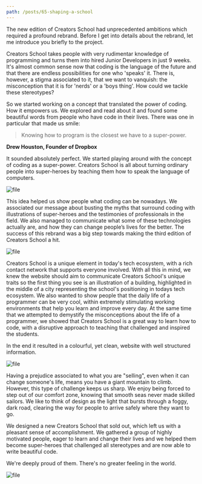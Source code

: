 ```yaml
---
path: /posts/65-shaping-a-school
---
```


The new edition of Creators School had unprecedented ambitions which required a profound rebrand. Before I get into details about the rebrand, let me introduce you briefly to the project. 

Creators School takes people with very rudimentar knowledge of programming and turns them into hired Junior Developers in just 9 weeks. It's almost common sense now that coding is the language of the future and that there are endless possibilities for one who 'speaks' it. There is, however, a stigma associated to it, that we want to vanquish: the misconception that it is for 'nerds' or a 'boys thing'. How could we tackle these stereotypes?

So we started working on a concept that translated the power of coding. How it empowers us. We explored and read about it and found some beautiful words from people who have code in their lives. There was one in particular that made us smile:

> Knowing how to program is the closest we have to a super-power.

**Drew Houston, Founder of Dropbox**


It sounded absolutely perfect. We started playing around with the concept of coding as a super-power. Creators School is all about turning ordinary people into super-heroes by teaching them how to speak the language of computers.

![file](https://subvisual.s3.amazonaws.com/blog/post_image/65/image-1444233849669.png)

This idea helped us show people what coding can be nowadays. We associated our message about busting the myths that surround coding with illustrations of super-heroes and the testimonies of professionals in the field. We also managed to communicate what some of these technologies actually are, and how they can change people’s lives for the better. The success of this rebrand was a big step towards making the third edition of Creators School a hit.

![file](https://subvisual.s3.amazonaws.com/blog/post_image/59/image-1444226484928.51.31.png)

Creators School is a unique element in today's tech ecosystem, with a rich contact network that supports everyone involved. With all this in mind, we knew the website should aim to communicate Creators School's unique traits so the first thing you see is an illustration of a building, highlighted in the middle of a city representing the school's positioning in todays tech ecosystem. We also wanted to show people that the daily life of a programmer can be very cool, within extremely stimulating working environments that help you learn and improve every day. At the same time that we attempted to demystify the misconceptions about the life of a programmer, we showed that Creators School is a great way to learn how to code, with a disruptive approach to teaching that challenged and inspired the students.

In the end it resulted in a colourful, yet clean, website with well structured information.

![file](https://subvisual.s3.amazonaws.com/blog/post_image/63/image-1444228854132.png)

Having a prejudice associated to what you are "selling", even when it can change someone's life, means you have a giant mountain to climb. However, this type of challenge keeps us sharp. We enjoy being forced to step out of our comfort zone, knowing that smooth seas never made skilled sailors. We like to think of design as the light that bursts through a foggy, dark road, clearing the way for people to arrive safely where they want to go.

We designed a new Creators School that sold out, which left us with a pleasant sense of accomplishment. We gathered a group of highly motivated people, eager to learn and change their lives and we helped them become super-heroes that challenged all stereotypes and are now able to write beautiful code. 

We're deeply proud of them.
There's no greater feeling in the world.

![file](https://subvisual.s3.amazonaws.com/blog/post_image/54/image-1444225045225.jpg)
